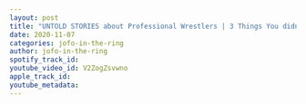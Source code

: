 ```yaml
---
layout: post
title: "UNTOLD STORIES about Professional Wrestlers | 3 Things You didn't know about Kevin Owens & Sami Zayn"
date: 2020-11-07
categories: jofo-in-the-ring
author: jofo-in-the-ring
spotify_track_id: 
youtube_video_id: V2ZogZsvwno
apple_track_id: 
youtube_metadata: 
---
```


